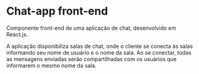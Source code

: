 # Chat-app front-end

Componente front-end de uma aplicação de chat, desenvolvido em React.js.

A aplicação disponibiliza salas de chat, onde o cliente se conecta às salas informando seu nome de usuário e o nome da sala. Ao se conectar, todas as mensagens enviadas serão compartilhadas com os usuários que informarem o mesmo nome da sala.
